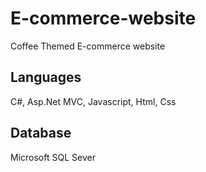 # E-commerce-website
<p>Coffee Themed E-commerce website</p>

<h2>Languages</h2>
<p>C#, Asp.Net MVC, Javascript, Html, Css</p>

<h2>Database</h2>
<p>Microsoft SQL Sever</p>


